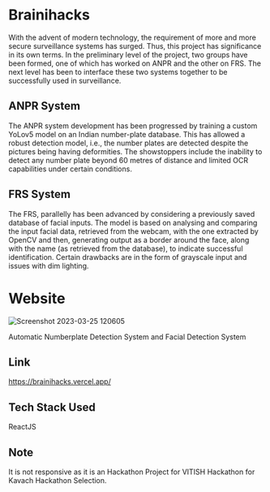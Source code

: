 # Brainihacks

With the advent of modern technology, the requirement of more and more secure surveillance systems has surged. Thus, this project has significance in its own terms. In the preliminary level of the project, two groups have been formed, one of which has worked on ANPR and the other on FRS. The next level has been to interface these two systems together to be successfully used in surveillance. 

## ANPR System

The ANPR system development has been progressed by training a custom YoLov5 model on an Indian number-plate database. This has allowed a robust detection model, i.e., the number plates are detected despite the pictures being having deformities. The showstoppers include the inability to detect any number plate beyond 60 metres of distance and limited OCR capabilities under certain conditions. 

## FRS System

The FRS, parallelly has been advanced by considering a previously saved database of facial inputs. The model is based on analysing and comparing the input facial data, retrieved from the webcam, with the one extracted by OpenCV and then, generating output as a border around the face, along with the name (as retrieved from the database), to indicate successful identification. Certain drawbacks are in the form of grayscale input and issues with dim lighting.

# Website

![Screenshot 2023-03-25 120605](https://user-images.githubusercontent.com/90605717/227701243-3d5ea66e-80d6-43e1-936b-8634655d9e06.png)

Automatic Numberplate Detection System and Facial Detection System

## Link

https://brainihacks.vercel.app/

## Tech Stack Used 

ReactJS

## Note

It is not responsive as it is an Hackathon Project for VITISH Hackathon for Kavach Hackathon Selection.
